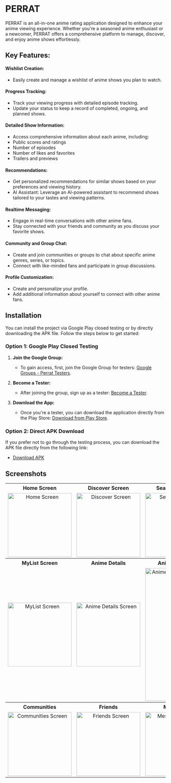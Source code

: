 
# PERRAT

PERRAT is an all-in-one anime rating application designed to enhance your anime viewing experience. Whether you're a seasoned anime enthusiast or a newcomer, PERRAT offers a comprehensive platform to manage, discover, and enjoy anime shows effortlessly.


## Key Features:

 #### Wishlist Creation:
- Easily create and manage a wishlist of anime shows you plan to watch.

 #### Progress Tracking:
- Track your viewing progress with detailed episode tracking.
- Update your status to keep a record of completed, ongoing, and planned shows.

 #### Detailed Show Information:
- Access comprehensive information about each anime, including:
- Public scores and ratings
- Number of episodes
- Number of likes and favorites
- Trailers and previews

 #### Recommendations:
- Get personalized recommendations for similar shows based on your preferences and viewing history.
- AI Assistant: Leverage an AI-powered assistant to recommend shows tailored to your tastes and viewing patterns.

 #### Realtime Messaging:
- Engage in real-time conversations with other anime fans.
- Stay connected with your friends and community as you discuss your favorite shows.

 #### Community and Group Chat:
- Create and join communities or groups to chat about specific anime genres, series, or topics.
- Connect with like-minded fans and participate in group discussions.

 #### Profile Customization:
- Create and personalize your profile.
- Add additional information about yourself to connect with other anime fans.


## Installation

You can install the project via Google Play closed testing or by directly downloading the APK file. Follow the steps below to get started:

### Option 1: Google Play Closed Testing

1. **Join the Google Group:**
   - To gain access, first, join the Google Group for testers: [Google Groups - Perrat Testers](https://groups.google.com/u/0/g/perrat-testers).

2. **Become a Tester:**
   - After joining the group, sign up as a tester: [Become a Tester](https://play.google.com/apps/testing/com.kh_ab.per_rat).

3. **Download the App:**
   - Once you're a tester, you can download the application directly from the Play Store: [Download from Play Store](https://play.google.com/store/apps/details?id=com.kh_ab.per_rat).

### Option 2: Direct APK Download

If you prefer not to go through the testing process, you can download the APK file directly from the following link:

- [Download APK](https://mega.nz/file/tHES2TRb#Em6g16WjrwGi8TX2L7JYR-Jx1OZMgVf2caVAk01x0ak)


## Screenshots

<table>
  <tr>
    <th align="center">Home Screen</th>
    <th align="center">Discover Screen</th>
    <th align="center">Seasonal Screen</th>
  </tr>
  <tr>
    <td align="center">
      <img src="https://github.com/user-attachments/assets/c1ec32eb-0f49-40af-be6f-b88c145aed1c" alt="Home Screen" width="200"/>
    </td>
    <td align="center">
      <img src="https://github.com/user-attachments/assets/ae811bcd-2d50-4046-a5bb-40c189d0a556" alt="Discover Screen" width="200"/>
    </td>
    <td align="center">
      <img src="https://github.com/user-attachments/assets/22ee5b40-d8b4-4322-ae04-b9dc45f53831" alt="Seasonal Screen" width="200"/>
    </td>
  </tr>
  <tr>
    <th align="center">MyList Screen</th>
    <th align="center">Anime Details</th>
    <th align="center">Anime Details...</th>
  </tr>
  <tr>
    <td align="center">
      <img src="https://github.com/user-attachments/assets/d29f6a75-78f0-43c9-848f-e5cad68e65a4" alt="MyList Screen" width="200"/>
    </td>
    <td align="center">
      <img src="https://github.com/user-attachments/assets/074fe1a6-a156-49aa-bcf2-e198335124d2" alt="Anime Details Screen" width="200"/>
    </td>
    <td align="center">
      <img src="https://github.com/user-attachments/assets/0a23e355-01ee-4438-8318-cd7bed1056d9" alt="Anime Details Screen..." height="416" width="200"/>
    </td>
  </tr>
  <tr>
    <th align="center">Communities</th>
    <th align="center">Friends</th>
    <th align="center">Messaging</th>
  </tr>
  <tr>
    <td align="center">
      <img src="https://github.com/user-attachments/assets/48ced705-ad45-45ab-b4ee-a806df914110" alt="Communities Screen" width="200"/>
    </td>
    <td align="center">
      <img src="https://github.com/user-attachments/assets/8f697948-0785-4559-98aa-af4a63490946" alt="Friends Screen" width="200"/>
    </td>
    <td align="center">
      <img src="https://github.com/user-attachments/assets/44382985-4c04-46e1-9b6d-27130afdc1e7" alt="Messaging Screen" width="200"/>
    </td>
  </tr>
</table>







